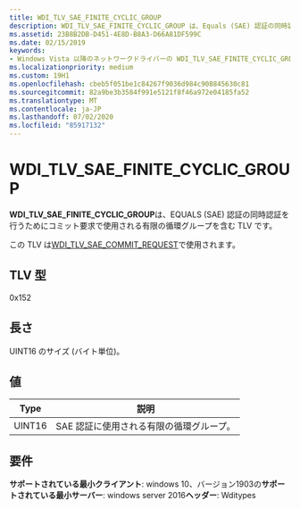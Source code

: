 ```yaml
---
title: WDI_TLV_SAE_FINITE_CYCLIC_GROUP
description: WDI_TLV_SAE_FINITE_CYCLIC_GROUP は、Equals (SAE) 認証の同時認証を行うためにコミット要求で使用される有限の循環グループを含む TLV です。
ms.assetid: 23B8B2DB-D451-4E8D-B8A3-D66A81DF599C
ms.date: 02/15/2019
keywords:
- Windows Vista 以降のネットワークドライバーの WDI_TLV_SAE_FINITE_CYCLIC_GROUP
ms.localizationpriority: medium
ms.custom: 19H1
ms.openlocfilehash: cbeb5f051be1c84267f9036d984c908845630c81
ms.sourcegitcommit: 82a9be3b3584f991e5121f8f46a972e04185fa52
ms.translationtype: MT
ms.contentlocale: ja-JP
ms.lasthandoff: 07/02/2020
ms.locfileid: "85917132"
---
```

# <a name="wdi_tlv_sae_finite_cyclic_group"></a>WDI_TLV_SAE_FINITE_CYCLIC_GROUP

**WDI_TLV_SAE_FINITE_CYCLIC_GROUP**は、EQUALS (SAE) 認証の同時認証を行うためにコミット要求で使用される有限の循環グループを含む TLV です。

この TLV は[WDI_TLV_SAE_COMMIT_REQUEST](wdi-tlv-sae-commit-request.md)で使用されます。

## <a name="tlv-type"></a>TLV 型

0x152

## <a name="length"></a>長さ

UINT16 のサイズ (バイト単位)。

## <a name="values"></a>値

| Type | 説明 |
| --- | --- |
| UINT16 | SAE 認証に使用される有限の循環グループ。 |

## <a name="requirements"></a>要件

**サポートされている最小クライアント**: windows 10、バージョン1903の**サポートされている最小サーバー**: windows server 2016**ヘッダー**: Wditypes
